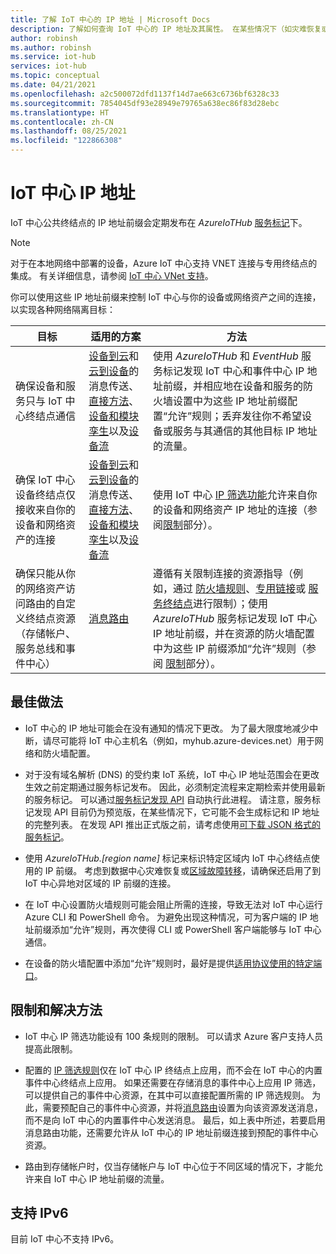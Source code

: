 ```yaml
---
title: 了解 IoT 中心的 IP 地址 | Microsoft Docs
description: 了解如何查询 IoT 中心的 IP 地址及其属性。 在某些情况下（如灾难恢复或区域故障转移）可以更改 IoT 中心的 IP 地址。
author: robinsh
ms.author: robinsh
ms.service: iot-hub
services: iot-hub
ms.topic: conceptual
ms.date: 04/21/2021
ms.openlocfilehash: a2c500072dfd1137f14d7ae663c6736bf6328c33
ms.sourcegitcommit: 7854045df93e28949e79765a638ec86f83d28ebc
ms.translationtype: HT
ms.contentlocale: zh-CN
ms.lasthandoff: 08/25/2021
ms.locfileid: "122866308"
---
```

# <a name="iot-hub-ip-addresses"></a>IoT 中心 IP 地址

IoT 中心公共终结点的 IP 地址前缀会定期发布在 _AzureIoTHub_ [服务标记](../virtual-network/service-tags-overview.md)下。

> [!NOTE]
> 对于在本地网络中部署的设备，Azure IoT 中心支持 VNET 连接与专用终结点的集成。 有关详细信息，请参阅 [IoT 中心 VNet 支持](./virtual-network-support.md)。


你可以使用这些 IP 地址前缀来控制 IoT 中心与你的设备或网络资产之间的连接，以实现各种网络隔离目标：

| 目标 | 适用的方案 | 方法 |
|------|-----------|----------|
| 确保设备和服务只与 IoT 中心终结点通信 | [设备到云](./iot-hub-devguide-messaging.md)和[云到设备](./iot-hub-devguide-messages-c2d.md)的消息传送、[直接方法](./iot-hub-devguide-direct-methods.md)、[设备和模块孪生](./iot-hub-devguide-device-twins.md)以及[设备流](./iot-hub-device-streams-overview.md) | 使用 _AzureIoTHub_ 和 _EventHub_ 服务标记发现 IoT 中心和事件中心 IP 地址前缀，并相应地在设备和服务的防火墙设置中为这些 IP 地址前缀配置“允许”规则；丢弃发往你不希望设备或服务与其通信的其他目标 IP 地址的流量。 |
| 确保 IoT 中心设备终结点仅接收来自你的设备和网络资产的连接 | [设备到云](./iot-hub-devguide-messaging.md)和[云到设备](./iot-hub-devguide-messages-c2d.md)的消息传送、[直接方法](./iot-hub-devguide-direct-methods.md)、[设备和模块孪生](./iot-hub-devguide-device-twins.md)以及[设备流](./iot-hub-device-streams-overview.md) | 使用 IoT 中心 [IP 筛选功能](iot-hub-ip-filtering.md)允许来自你的设备和网络资产 IP 地址的连接（参阅[限制](#limitations-and-workarounds)部分）。 | 
| 确保只能从你的网络资产访问路由的自定义终结点资源（存储帐户、服务总线和事件中心） | [消息路由](./iot-hub-devguide-messages-d2c.md) | 遵循有关限制连接的资源指导（例如，通过 [防火墙规则](../storage/common/storage-network-security.md)、[专用链接](../private-link/private-endpoint-overview.md)或 [服务终结点](../virtual-network/virtual-network-service-endpoints-overview.md)进行限制）；使用 _AzureIoTHub_ 服务标记发现 IoT 中心 IP 地址前缀，并在资源的防火墙配置中为这些 IP 前缀添加“允许”规则（参阅 [限制](#limitations-and-workarounds)部分）。 |

## <a name="best-practices"></a>最佳做法

* IoT 中心的 IP 地址可能会在没有通知的情况下更改。 为了最大限度地减少中断，请尽可能将 IoT 中心主机名（例如，myhub.azure-devices.net）用于网络和防火墙配置。 

* 对于没有域名解析 (DNS) 的受约束 IoT 系统，IoT 中心 IP 地址范围会在更改生效之前定期通过服务标记发布。 因此，必须制定流程来定期检索并使用最新的服务标记。 可以通过[服务标记发现 API](../virtual-network/service-tags-overview.md#service-tags-on-premises) 自动执行此进程。 请注意，服务标记发现 API 目前仍为预览版，在某些情况下，它可能不会生成标记和 IP 地址的完整列表。 在发现 API 推出正式版之前，请考虑使用[可下载 JSON 格式的服务标记](../virtual-network/service-tags-overview.md#discover-service-tags-by-using-downloadable-json-files)。 


* 使用 *AzureIoTHub.[region name]* 标记来标识特定区域内 IoT 中心终结点使用的 IP 前缀。 考虑到数据中心灾难恢复或[区域故障转移](iot-hub-ha-dr.md)，请确保还启用了到 IoT 中心异地对区域的 IP 前缀的连接。

* 在 IoT 中心设置防火墙规则可能会阻止所需的连接，导致无法对 IoT 中心运行 Azure CLI 和 PowerShell 命令。 为避免出现这种情况，可为客户端的 IP 地址前缀添加“允许”规则，再次使得 CLI 或 PowerShell 客户端能够与 IoT 中心通信。  

* 在设备的防火墙配置中添加“允许”规则时，最好是提供[适用协议使用的特定端口](./iot-hub-devguide-protocols.md#port-numbers)。

## <a name="limitations-and-workarounds"></a>限制和解决方法

* IoT 中心 IP 筛选功能设有 100 条规则的限制。 可以请求 Azure 客户支持人员提高此限制。 

* 配置的 [IP 筛选规则](iot-hub-ip-filtering.md)仅在 IoT 中心 IP 终结点上应用，而不会在 IoT 中心的内置事件中心终结点上应用。 如果还需要在存储消息的事件中心上应用 IP 筛选，可以提供自己的事件中心资源，在其中可以直接配置所需的 IP 筛选规则。 为此，需要预配自己的事件中心资源，并将[消息路由](./iot-hub-devguide-messages-d2c.md)设置为向该资源发送消息，而不是向 IoT 中心的内置事件中心发送消息。 最后，如上表中所述，若要启用消息路由功能，还需要允许从 IoT 中心的 IP 地址前缀连接到预配的事件中心资源。

* 路由到存储帐户时，仅当存储帐户与 IoT 中心位于不同区域的情况下，才能允许来自 IoT 中心 IP 地址前缀的流量。

## <a name="support-for-ipv6"></a>支持 IPv6 

目前 IoT 中心不支持 IPv6。
